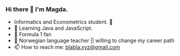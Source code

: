 ### Hi there 👋 I'm Magda.

- Informatics and Econometrics student. :dizzy:
- 🌱 Learning Java and JavaScript.
- :checkered_flag: Formula 1 fan
- :office: Norwegian language teacher || willing to change my career path
- 📫 How to reach me: blabla.xyz@gmail.com
